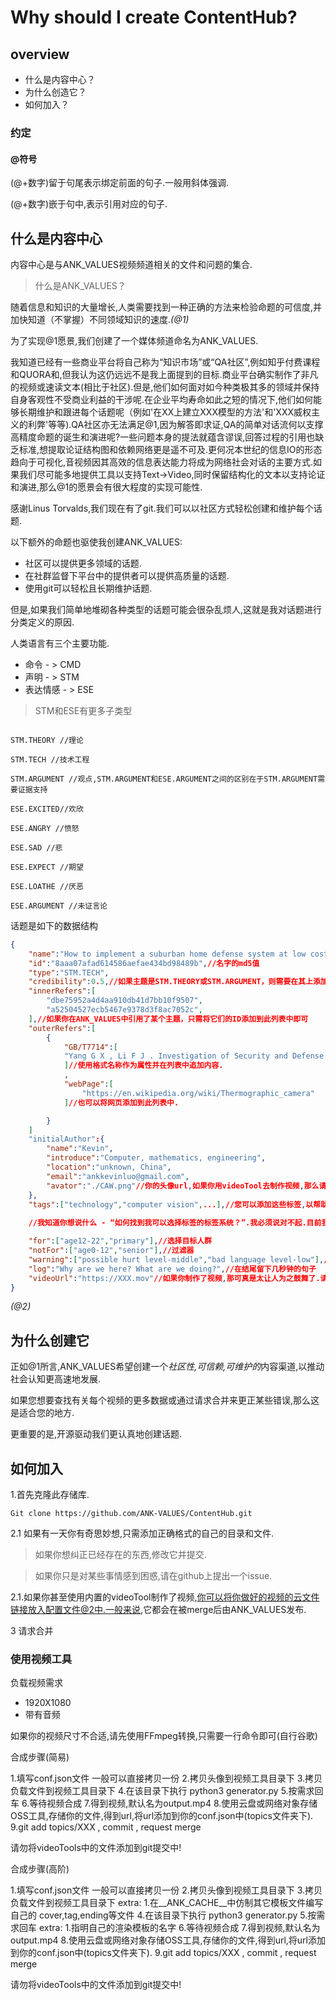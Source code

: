 # Why should I create ContentHub?
## overview



* 什么是内容中心？
* 为什么创造它？
* 如何加入？

### 约定

####    @符号
(@+数字)留于句尾表示绑定前面的句子.一般用斜体强调.

(@+数字)嵌于句中,表示引用对应的句子.
## 什么是内容中心

内容中心是与ANK_VALUES视频频道相关的文件和问题的集合.

> 什么是ANK_VALUES？

随着信息和知识的大量增长,人类需要找到一种正确的方法来检验命题的可信度,并加快知道（不掌握）不同领域知识的速度.*(@1)*

为了实现@1愿景,我们创建了一个媒体频道命名为ANK_VALUES.

我知道已经有一些商业平台将自己称为“知识市场”或“QA社区”,例如知乎付费课程和QUORA和,但我认为这仍远远不是我上面提到的目标.商业平台确实制作了非凡的视频或速读文本(相比于社区).但是,他们如何面对如今种类极其多的领域并保持自身客观性不受商业利益的干涉呢.在企业平均寿命如此之短的情况下,他们如何能够长期维护和跟进每个话题呢（例如'在XX上建立XXX模型的方法'和'XXX威权主义的利弊'等等).QA社区亦无法满足@1,因为解答即求证,QA的简单对话流何以支撑高精度命题的诞生和演进呢?一些问题本身的提法就蕴含谬误,回答过程的引用也缺乏标准,想提取论证结构图和依赖网络更是遥不可及.更何况本世纪的信息IO的形态趋向于可视化,音视频因其高效的信息表达能力将成为网络社会对话的主要方式.如果我们尽可能多地提供工具以支持Text->Video,同时保留结构化的文本以支持论证和演进,那么@1的愿景会有很大程度的实现可能性.

感谢Linus Torvalds,我们现在有了git.我们可以以社区方式轻松创建和维护每个话题.

以下额外的命题也驱使我创建ANK_VALUES:
* 社区可以提供更多领域的话题.
* 在社群监督下平台中的提供者可以提供高质量的话题.
* 使用git可以轻松且长期维护话题.

但是,如果我们简单地堆砌各种类型的话题可能会很杂乱烦人,这就是我对话题进行分类定义的原因.

人类语言有三个主要功能.

* 命令 - > CMD
* 声明 - > STM
* 表达情感 - > ESE

> STM和ESE有更多子类型

```JS

STM.THEORY //理论

STM.TECH //技术工程

STM.ARGUMENT //观点,STM.ARGUMENT和ESE.ARGUMENT之间的区别在于STM.ARGUMENT需要证据支持

ESE.EXCITED//欢欣

ESE.ANGRY //愤怒

ESE.SAD //悲

ESE.EXPECT //期望

ESE.LOATHE //厌恶

ESE.ARGUMENT //未证言论

```



话题是如下的数据结构
```JSON
{
    "name":"How to implement a suburban home defense system at low cost",
    "id":"8aaa07afad614586aefae434bd98489b",//名字的md5值
    "type":"STM.TECH",
    "credibility":0.5,//如果主题是STM.THEORY或STM.ARGUMENT，则需要在其上添加可信属性。它的范围是[0,1]。零意味着STM完全是一个不可信命题，否则这是事实。
    "innerRefers":[
        "dbe75952a4d4aa910db41d7bb10f9507",
        "a52504527ecb5467e9378d3f8ac7052c",
    ],//如果你在ANK_VALUES中引用了某个主题，只需将它们的ID添加到此列表中即可
    "outerRefers":[
        {
            "GB/T7714":[
            "Yang G X , Li F J . Investigation of Security and Defense System for Home Based on Internet of Things[C]// 2010 International Conference on Web Information Systems and Mining (WISM 2010). IEEE Computer Society, 2010."
            ]//使用格式名称作为属性并在列表中追加内容.
            ,
            "webPage":[
                "https://en.wikipedia.org/wiki/Thermographic_camera"
            ]//也可以将网页添加到此列表中.

        }
    ]
    "initialAuthor":{
        "name":"Kevin",
        "introduce":"Computer, mathematics, engineering",
        "location":"unknown, China",
        "email":"ankkevinluo@gmail.com",
        "avator":"./CAW.png"//你的头像url,如果你用videoTool去制作视频,那么请带上它,并把文件拷到/tools/videoTools/下.
    },
    "tags":["technology","computer vision",...],//您可以添加这些标签,以帮助人们了解你的主题
    
    //我知道你想说什么 - “如何找到我可以选择标签的标签系统？”.我必须说对不起.目前我还没有建成它,但很快就会到来,伙计.

    "for":["age12-22","primary"],//选择目标人群
    "notFor":["age0-12","senior"],//过滤器
    "warning":["possible hurt level-middle","bad language level-low"],//一些内容警告
    "log":"Why are we here? What are we doing?",//在结尾留下几秒钟的句子
    "videoUrl":"https://XXX.mov"//如果你制作了视频,那可真是太让人为之鼓舞了.请将视频云文件链接放在这.一般情况下它都会在ANK_VALUES频道中得到发布.
}
```
*(@2)*


## 为什么创建它

正如@1所言,ANK_VALUES希望创建一个*社区性,可信赖,可维护的*内容渠道,以推动社会认知更高速地发展.

如果您想要查找有关每个视频的更多数据或通过请求合并来更正某些错误,那么这是适合您的地方.

更重要的是,开源驱动我们更认真地创建话题.


## 如何加入
1.首先克隆此存储库.
```
Git clone https://github.com/ANK-VALUES/ContentHub.git
```
2.1 如果有一天你有奇思妙想,只需添加正确格式的自己的目录和文件.

> 如果你想纠正已经存在的东西,修改它并提交.

> 如果你只是对某些事情感到困惑,请在github上提出一个issue.



2.1.如果你甚至使用内置的videoTool制作了视频,你可以将你做好的视频的云文件链接放入配置文件@2中.一般来说,它都会在被merge后由ANK_VALUES发布.

3 请求合并

### 使用视频工具

负载视频需求

*   1920X1080
*   带有音频

如果你的视频尺寸不合适,请先使用FFmpeg转换,只需要一行命令即可(自行谷歌)

合成步骤(简易)

1.填写conf.json文件
一般可以直接拷贝一份
2.拷贝头像到视频工具目录下
3.拷贝负载文件到视频工具目录下
4.在该目录下执行 python3 generator.py
5.按需求回车
6.等待视频合成
7.得到视频,默认名为output.mp4
8.使用云盘或网络对象存储OSS工具,存储你的文件,得到url,将url添加到你的conf.json中(topics文件夹下).
9.git add topics/XXX , commit , request merge

请勿将videoTools中的文件添加到git提交中!

合成步骤(高阶)

1.填写conf.json文件
一般可以直接拷贝一份
2.拷贝头像到视频工具目录下
3.拷贝负载文件到视频工具目录下
    extra:
        1.在__ANK_CACHE__中仿制其它模板文件编写自己的 cover,tag,ending等文件
4.在该目录下执行 python3 generator.py
5.按需求回车
    extra:
        1.指明自己的渲染模板的名字
6.等待视频合成
7.得到视频,默认名为output.mp4
8.使用云盘或网络对象存储OSS工具,存储你的文件,得到url,将url添加到你的conf.json中(topics文件夹下).
9.git add topics/XXX , commit , request merge


请勿将videoTools中的文件添加到git提交中!

